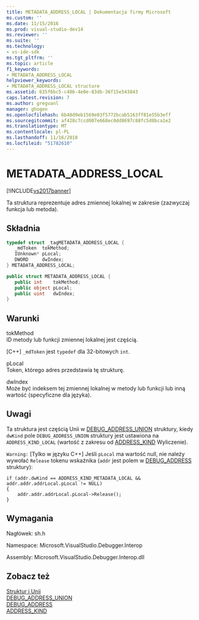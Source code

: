 ```yaml
---
title: METADATA_ADDRESS_LOCAL | Dokumentacja firmy Microsoft
ms.custom: ''
ms.date: 11/15/2016
ms.prod: visual-studio-dev14
ms.reviewer: ''
ms.suite: ''
ms.technology:
- vs-ide-sdk
ms.tgt_pltfrm: ''
ms.topic: article
f1_keywords:
- METADATA_ADDRESS_LOCAL
helpviewer_keywords:
- METADATA_ADDRESS_LOCAL structure
ms.assetid: 635f6bc5-c486-4e0e-83db-36f15e543843
caps.latest.revision: 7
ms.author: gregvanl
manager: ghogen
ms.openlocfilehash: 6b48d9eb1569e03f5772bcab5163ff81e55b3eff
ms.sourcegitcommit: af428c7ccd007e668ec0dd8697c88fc5d8bca1e2
ms.translationtype: MT
ms.contentlocale: pl-PL
ms.lasthandoff: 11/16/2018
ms.locfileid: "51782610"
---
```

# <a name="metadataaddresslocal"></a>METADATA_ADDRESS_LOCAL
[!INCLUDE[vs2017banner](../../../includes/vs2017banner.md)]

Ta struktura reprezentuje adres zmiennej lokalnej w zakresie (zazwyczaj funkcja lub metoda).  
  
## <a name="syntax"></a>Składnia  
  
```cpp  
typedef struct _tagMETADATA_ADDRESS_LOCAL {  
   _mdToken  tokMethod;  
   IUnknown* pLocal;  
   DWORD     dwIndex;  
} METADATA_ADDRESS_LOCAL;  
```  
  
```csharp  
public struct METADATA_ADDRESS_LOCAL {  
   public int    tokMethod;  
   public object pLocal;  
   public uint   dwIndex;  
}  
```  
  
## <a name="terms"></a>Warunki  
 tokMethod  
 ID metody lub funkcji zmiennej lokalnej jest częścią.  
  
 [C++] `_mdToken` jest `typedef` dla 32-bitowych `int`.  
  
 pLocal  
 Token, którego adres przedstawia tę strukturę.  
  
 dwIndex  
 Może być indeksem tej zmiennej lokalnej w metody lub funkcji lub inną wartość (specyficzne dla języka).  
  
## <a name="remarks"></a>Uwagi  
 Ta struktura jest częścią Unii w [DEBUG_ADDRESS_UNION](../../../extensibility/debugger/reference/debug-address-union.md) struktury, kiedy `dwKind` pole `DEBUG_ADDRESS_UNION` struktury jest ustawiona na `ADDRESS_KIND_LOCAL` (wartość z zakresu od [ADDRESS_KIND](../../../extensibility/debugger/reference/address-kind.md) Wyliczenie).  
  
 `Warning:` [Tylko w języku C++]  Jeśli `pLocal` ma wartość null, nie należy wywołać `Release` tokenu wskaźnika (`addr` jest polem w [DEBUG_ADDRESS](../../../extensibility/debugger/reference/debug-address.md) struktury):  
  
```  
if (addr.dwKind == ADDRESS_KIND_METADATA_LOCAL &&  addr.addr.addrLocal.pLocal != NULL)  
{  
    addr.addr.addrLocal.pLocal->Release();  
}  
```  
  
## <a name="requirements"></a>Wymagania  
 Nagłówek: sh.h  
  
 Namespace: Microsoft.VisualStudio.Debugger.Interop  
  
 Assembly: Microsoft.VisualStudio.Debugger.Interop.dll  
  
## <a name="see-also"></a>Zobacz też  
 [Struktur i Unii](../../../extensibility/debugger/reference/structures-and-unions.md)   
 [DEBUG_ADDRESS_UNION](../../../extensibility/debugger/reference/debug-address-union.md)   
 [DEBUG_ADDRESS](../../../extensibility/debugger/reference/debug-address.md)   
 [ADDRESS_KIND](../../../extensibility/debugger/reference/address-kind.md)

